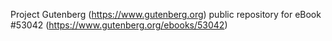 Project Gutenberg (https://www.gutenberg.org) public repository for
eBook #53042 (https://www.gutenberg.org/ebooks/53042)
